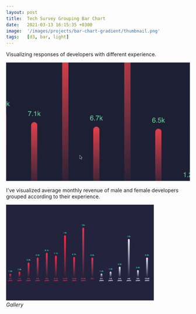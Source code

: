 ```yaml
---
layout: post
title:  Tech Survey Grouping Bar Chart
date:   2021-03-13 16:15:35 +0300
image:  '/images/projects/bar-chart-gradient/thumbnail.png'
tags:   [d3, bar, light]
---
```

Visualizing responses of developers with different experience.

![](/images/projects/bar-chart-gradient/preview.gif)


I've visualized average monthly revenue of male and female developers grouped according to their experience. 

<div class="gallery-box">
  <div class="gallery">
    <img src="/images/projects/bar-chart-gradient/thumbnail.png">
    
  </div>
  <em>Gallery</em>
</div>


